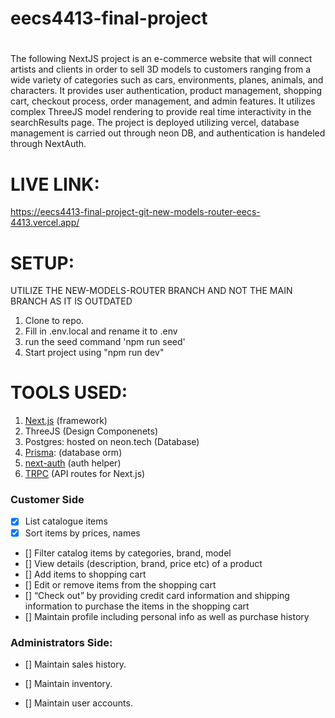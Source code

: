 # eecs4413-final-project

#
The following NextJS project is an e-commerce website that will connect artists and clients in order to sell 3D models to customers ranging from a wide variety of categories such as cars, environments, planes, animals, and characters. It provides user authentication, product management, shopping cart, checkout process, order management, and admin features. It utilizes complex ThreeJS model rendering to provide real time interactivity in the searchResults page. The project is deployed utilizing vercel, database management is carried out through neon DB, and authentication is handeled through NextAuth.

# LIVE LINK: 
https://eecs4413-final-project-git-new-models-router-eecs-4413.vercel.app/ 

# SETUP:
UTILIZE THE NEW-MODELS-ROUTER BRANCH AND NOT THE MAIN BRANCH AS IT IS OUTDATED
1. Clone to repo.
2. Fill in .env.local and rename it to .env
3. run the seed command 'npm run seed'
4. Start project using "npm run dev"

# TOOLS USED: 

1. [Next.js](https://nextjs.org/docs) (framework)
2. ThreeJS (Design Componenets)
3. Postgres: hosted on neon.tech (Database)
4. [Prisma](https://www.prisma.io/docs/orm/prisma-client/queries/crud): (database orm)
4. [next-auth](https://authjs.dev/getting-started) (auth helper)
5. [TRPC](https://trpc.io/docs/getting-started) (API routes for Next.js)

### Customer Side
- [X] List catalogue items
- [X] Sort items by prices, names
- [] Filter catalog items by categories, brand, model
- [] View details (description, brand, price etc) of a product
- [] Add items to shopping cart
- [] Edit or remove items from the shopping cart
- [] “Check out” by providing credit card information and shipping information to purchase
the items in the shopping cart
- [] Maintain profile including personal info as well as purchase history

### Administrators Side:
- [] Maintain sales history.
- [] Maintain inventory.



- [] Maintain user accounts.
